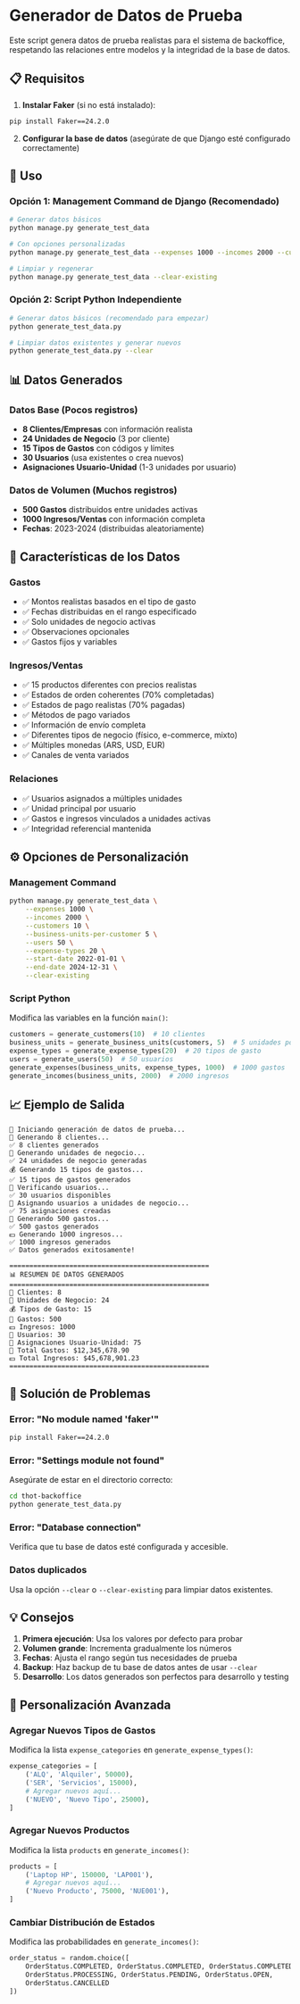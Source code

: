 # Generador de Datos de Prueba

Este script genera datos de prueba realistas para el sistema de backoffice, respetando las relaciones entre modelos y la integridad de la base de datos.

## 📋 Requisitos

1. **Instalar Faker** (si no está instalado):
```bash
pip install Faker==24.2.0
```

2. **Configurar la base de datos** (asegúrate de que Django esté configurado correctamente)

## 🚀 Uso

### Opción 1: Management Command de Django (Recomendado)
```bash
# Generar datos básicos
python manage.py generate_test_data

# Con opciones personalizadas
python manage.py generate_test_data --expenses 1000 --incomes 2000 --customers 10

# Limpiar y regenerar
python manage.py generate_test_data --clear-existing
```

### Opción 2: Script Python Independiente
```bash
# Generar datos básicos (recomendado para empezar)
python generate_test_data.py

# Limpiar datos existentes y generar nuevos
python generate_test_data.py --clear
```



## 📊 Datos Generados

### Datos Base (Pocos registros)
- **8 Clientes/Empresas** con información realista
- **24 Unidades de Negocio** (3 por cliente)
- **15 Tipos de Gastos** con códigos y límites
- **30 Usuarios** (usa existentes o crea nuevos)
- **Asignaciones Usuario-Unidad** (1-3 unidades por usuario)

### Datos de Volumen (Muchos registros)
- **500 Gastos** distribuidos entre unidades activas
- **1000 Ingresos/Ventas** con información completa
- **Fechas**: 2023-2024 (distribuidas aleatoriamente)

## 🎯 Características de los Datos

### Gastos
- ✅ Montos realistas basados en el tipo de gasto
- ✅ Fechas distribuidas en el rango especificado
- ✅ Solo unidades de negocio activas
- ✅ Observaciones opcionales
- ✅ Gastos fijos y variables

### Ingresos/Ventas
- ✅ 15 productos diferentes con precios realistas
- ✅ Estados de orden coherentes (70% completadas)
- ✅ Estados de pago realistas (70% pagadas)
- ✅ Métodos de pago variados
- ✅ Información de envío completa
- ✅ Diferentes tipos de negocio (físico, e-commerce, mixto)
- ✅ Múltiples monedas (ARS, USD, EUR)
- ✅ Canales de venta variados

### Relaciones
- ✅ Usuarios asignados a múltiples unidades
- ✅ Unidad principal por usuario
- ✅ Gastos e ingresos vinculados a unidades activas
- ✅ Integridad referencial mantenida

## ⚙️ Opciones de Personalización

### Management Command
```bash
python manage.py generate_test_data \
    --expenses 1000 \
    --incomes 2000 \
    --customers 10 \
    --business-units-per-customer 5 \
    --users 50 \
    --expense-types 20 \
    --start-date 2022-01-01 \
    --end-date 2024-12-31 \
    --clear-existing
```

### Script Python
Modifica las variables en la función `main()`:
```python
customers = generate_customers(10)  # 10 clientes
business_units = generate_business_units(customers, 5)  # 5 unidades por cliente
expense_types = generate_expense_types(20)  # 20 tipos de gasto
users = generate_users(50)  # 50 usuarios
generate_expenses(business_units, expense_types, 1000)  # 1000 gastos
generate_incomes(business_units, 2000)  # 2000 ingresos
```

## 📈 Ejemplo de Salida

```
🚀 Iniciando generación de datos de prueba...
🏢 Generando 8 clientes...
✅ 8 clientes generados
🏪 Generando unidades de negocio...
✅ 24 unidades de negocio generadas
💰 Generando 15 tipos de gastos...
✅ 15 tipos de gastos generados
👥 Verificando usuarios...
✅ 30 usuarios disponibles
🔗 Asignando usuarios a unidades de negocio...
✅ 75 asignaciones creadas
💸 Generando 500 gastos...
✅ 500 gastos generados
💵 Generando 1000 ingresos...
✅ 1000 ingresos generados
✅ Datos generados exitosamente!

==================================================
📊 RESUMEN DE DATOS GENERADOS
==================================================
🏢 Clientes: 8
🏪 Unidades de Negocio: 24
💰 Tipos de Gasto: 15
💸 Gastos: 500
💵 Ingresos: 1000
👥 Usuarios: 30
🔗 Asignaciones Usuario-Unidad: 75
💸 Total Gastos: $12,345,678.90
💵 Total Ingresos: $45,678,901.23
==================================================
```

## 🔧 Solución de Problemas

### Error: "No module named 'faker'"
```bash
pip install Faker==24.2.0
```

### Error: "Settings module not found"
Asegúrate de estar en el directorio correcto:
```bash
cd thot-backoffice
python generate_test_data.py
```

### Error: "Database connection"
Verifica que tu base de datos esté configurada y accesible.

### Datos duplicados
Usa la opción `--clear` o `--clear-existing` para limpiar datos existentes.

## 💡 Consejos

1. **Primera ejecución**: Usa los valores por defecto para probar
2. **Volumen grande**: Incrementa gradualmente los números
3. **Fechas**: Ajusta el rango según tus necesidades de prueba
4. **Backup**: Haz backup de tu base de datos antes de usar `--clear`
5. **Desarrollo**: Los datos generados son perfectos para desarrollo y testing

## 🎨 Personalización Avanzada

### Agregar Nuevos Tipos de Gastos
Modifica la lista `expense_categories` en `generate_expense_types()`:
```python
expense_categories = [
    ('ALQ', 'Alquiler', 50000),
    ('SER', 'Servicios', 15000),
    # Agregar nuevos aquí...
    ('NUEVO', 'Nuevo Tipo', 25000),
]
```

### Agregar Nuevos Productos
Modifica la lista `products` en `generate_incomes()`:
```python
products = [
    ('Laptop HP', 150000, 'LAP001'),
    # Agregar nuevos aquí...
    ('Nuevo Producto', 75000, 'NUE001'),
]
```

### Cambiar Distribución de Estados
Modifica las probabilidades en `generate_incomes()`:
```python
order_status = random.choice([
    OrderStatus.COMPLETED, OrderStatus.COMPLETED, OrderStatus.COMPLETED,  # 3/7 = 43%
    OrderStatus.PROCESSING, OrderStatus.PENDING, OrderStatus.OPEN,      # 3/7 = 43%
    OrderStatus.CANCELLED                                               # 1/7 = 14%
])
``` 